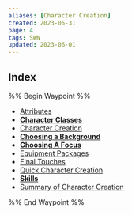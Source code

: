 ```yaml
---
aliases: [Character Creation]
created: 2023-05-31
page: 4
tags: SWN
updated: 2023-06-01
---
```




## Index

%% Begin Waypoint %%
- [Attributes](./Attributes.md)
- **[Character Classes](./Character%20Classes/Character%20Classes.md)**
- [Character Creation](./Character%20Creation.md)
- **[Choosing a Background](./Choosing%20a%20Background/Choosing%20a%20Background.md)**
- **[Choosing A Focus](./Choosing%20A%20Focus/Choosing%20A%20Focus.md)**
- [Equipment Packages](./Equipment%20Packages.md)
- [Final Touches](./Final%20Touches.md)
- [Quick Character Creation](./Quick%20Character%20Creation.md)
- **[Skills](./Skills/Skills.md)**
- [Summary of Character Creation](./Summary%20of%20Character%20Creation.md)

%% End Waypoint %%

